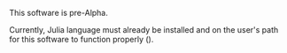 This software is pre-Alpha.

Currently, Julia language must already be installed and on the user's path for this software to function properly ().